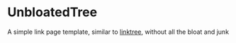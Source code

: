 # UnbloatedTree

A simple link page template, similar to [linktree](https://linktr.ee), without all the bloat and junk
